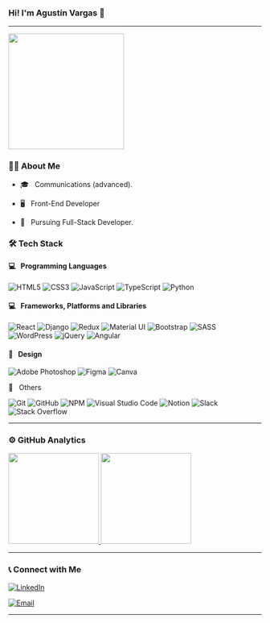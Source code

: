 ### Hi! I'm Agustín Vargas 👋
<hr>
<img align='center' src="https://c.tenor.com/aD7y5Tg9BzwAAAAM/web-design-modern-web-gif.gif" width="230">

<h3>🙋‍♂️ About Me</h3>



- 🎓 &nbsp; Communications (advanced).

- 🖥 &nbsp; Front-End Developer

- 🌱 &nbsp; Pursuing Full-Stack Developer.



<h3>🛠 Tech Stack</h3>
<h4>💻 &nbsp; Programming Languages</h4>

![HTML5](https://img.shields.io/badge/html5-%23E34F26.svg?style=for-the-badge&logo=html5&logoColor=white)
![CSS3](https://img.shields.io/badge/css3-%231572B6.svg?style=for-the-badge&logo=css3&logoColor=white)
![JavaScript](https://img.shields.io/badge/javascript-%23323330.svg?style=for-the-badge&logo=javascript&logoColor=%23F7DF1E)
![TypeScript](https://img.shields.io/badge/TypeScript-007ACC?style=for-the-badge&logo=typescript&logoColor=white)
![Python](https://img.shields.io/badge/Python-3776AB?style=for-the-badge&logo=python&logoColor=white)

 
 <h4>💻 &nbsp; Frameworks, Platforms and Libraries</h4>
 
![React](https://img.shields.io/badge/react-%2320232a.svg?style=for-the-badge&logo=react&logoColor=%2361DAFB)
![Django](https://img.shields.io/badge/Django-092E20?style=for-the-badge&logo=django&logoColor=white)
![Redux](https://img.shields.io/badge/Redux-593D88?style=for-the-badge&logo=redux&logoColor=white)
![Material UI](https://img.shields.io/badge/materialui-%230081CB.svg?style=for-the-badge&logo=material-ui&logoColor=white)
![Bootstrap](https://img.shields.io/badge/bootstrap-%23563D7C.svg?style=for-the-badge&logo=bootstrap&logoColor=white)
![SASS](https://img.shields.io/badge/SASS-hotpink.svg?style=for-the-badge&logo=SASS&logoColor=white)
![WordPress](https://img.shields.io/badge/WordPress-%23117AC9.svg?style=for-the-badge&logo=WordPress&logoColor=white)
![jQuery](https://img.shields.io/badge/jquery-%230769AD.svg?style=for-the-badge&logo=jquery&logoColor=white)
![Angular](https://img.shields.io/badge/Angular-DD0031?style=for-the-badge&logo=angular&logoColor=white)

 <h4>🎨 &nbsp; Design</h4>
  
![Adobe Photoshop](https://img.shields.io/badge/adobephotoshop-%2331A8FF.svg?style=for-the-badge&logo=adobephotoshop&logoColor=white)
![Figma](https://img.shields.io/badge/figma-%23F24E1E.svg?style=for-the-badge&logo=figma&logoColor=white)
![Canva](https://img.shields.io/badge/Canva-%2300C4CC.svg?style=for-the-badge&logo=Canva&logoColor=white)

 
🔧 &nbsp; Others
  
![Git](https://img.shields.io/badge/git-%23F05033.svg?style=for-the-badge&logo=git&logoColor=white)
![GitHub](https://img.shields.io/badge/github-%23121011.svg?style=for-the-badge&logo=github&logoColor=white)
![NPM](https://img.shields.io/badge/NPM-%23000000.svg?style=for-the-badge&logo=npm&logoColor=white)
![Visual Studio Code](https://img.shields.io/badge/VisualStudioCode-0078d7.svg?style=for-the-badge&logo=visual-studio-code&logoColor=white)
![Notion](https://img.shields.io/badge/Notion-%23000000.svg?style=for-the-badge&logo=notion&logoColor=white)
![Slack](https://img.shields.io/badge/Slack-4A154B?style=for-the-badge&logo=slack&logoColor=white)
![Stack Overflow](https://img.shields.io/badge/Stack_Overflow-FE7A16?style=for-the-badge&logo=stack-overflow&logoColor=white)

<hr>

<h3> ⚙️  GitHub Analytics </h3>

<a href="https://github.com/agustinvargas">
  <img height="180em" src="https://github-readme-stats.vercel.app/api/top-langs/?username=agustinvargas&theme=buefy&layout=compact" />
  <img height="180em" src="https://github-readme-stats.vercel.app/api?username=agustinvargas&theme=buefy&show_icons=true" />
</a>

<hr>

<h3> 📞  Connect with Me </h3>

<p align="center">


<a href="https://www.linkedin.com/in/agusvargas/"><img alt="LinkedIn" src="https://img.shields.io/badge/LinkedIn-agusvargas-blue?style=flat-square&logo=linkedin"></a>

<a href="mailto:agustinvargas93@gmail.com"><img alt="Email" src="https://img.shields.io/badge/Email-agustinvargas93@gmail.com-blue?style=flat-square&logo=gmail"></a>

</p>

<hr>



